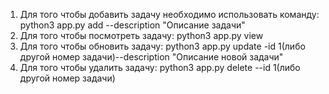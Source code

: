1. Для того чтобы добавить задачу необходимо использовать команду: python3 app.py add --description "Описание задачи"
2. Для того чтобы посмотреть задачу: python3 app.py view
3. Для того чтобы обновить задачу: python3 app.py update -id 1(либо другой номер задачи)--description "Описание новой задачи" 
4. Для того чтобы удалить задачу: python3 app.py delete --id 1(либо другой номер задачи)

